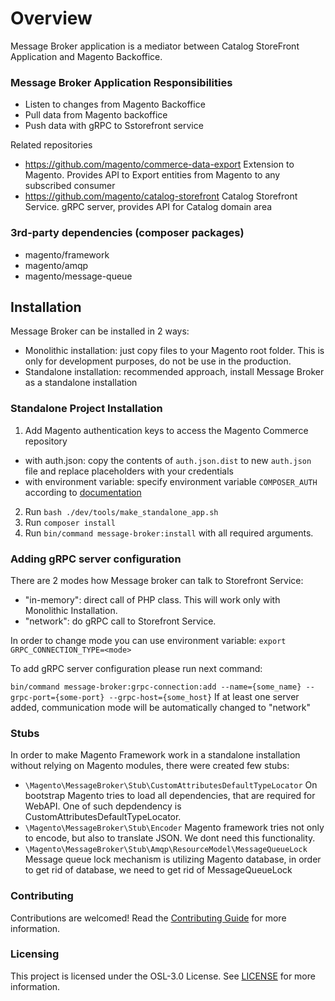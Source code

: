 # Overview
Message Broker application is a mediator between Catalog StoreFront Application and Magento Backoffice.

### Message Broker Application Responsibilities
- Listen to changes from Magento Backoffice
- Pull data from Magento backoffice 
- Push data with gRPC to Sstorefront service

Related repositories 
- https://github.com/magento/commerce-data-export Extension to Magento. Provides API to Export entities from Magento to any subscribed consumer
- https://github.com/magento/catalog-storefront Catalog Storefront Service. gRPC server, provides API for Catalog domain area 
 
### 3rd-party dependencies (composer packages)
- magento/framework
- magento/amqp
- magento/message-queue

## Installation
Message Broker can be installed in 2 ways:
 - Monolithic installation: just copy files to your Magento root folder. This is only for development purposes, do not be use in the production. 
 - Standalone installation: recommended approach, install Message Broker as a standalone installation 

### Standalone Project Installation
1. Add Magento authentication keys to access the Magento Commerce repository 
* with auth.json: copy the contents of `auth.json.dist` to new `auth.json` file and replace placeholders with your credentials  
* with environment variable: specify environment variable `COMPOSER_AUTH` according to [documentation](https://getcomposer.org/doc/03-cli.md#composer-auth)
2. Run `bash ./dev/tools/make_standalone_app.sh`
3. Run `composer install`
4. Run `bin/command message-broker:install` with all required arguments.

### Adding gRPC server configuration
There are 2 modes how Message broker can talk to Storefront Service:
- "in-memory": direct call of PHP class. This will work only with Monolithic Installation.
- "network": do gRPC call to Storefront Service.

In order to change mode you can use environment variable: `export GRPC_CONNECTION_TYPE=<mode>`

To add gRPC server configuration please run next command:

`bin/command message-broker:grpc-connection:add --name={some_name} --grpc-port={some-port} --grpc-host={some_host}`
If at least one server added, communication mode will be automatically changed to "network" 


### Stubs
In order to make Magento Framework work in a standalone installation without relying on Magento modules, there were created few stubs:

- `\Magento\MessageBroker\Stub\CustomAttributesDefaultTypeLocator` On bootstrap Magento tries to load all dependencies, that are required for WebAPI. One of such depdendency is CustomAttributesDefaultTypeLocator.
- `\Magento\MessageBroker\Stub\Encoder` Magento framework tries not only to encode, but also to translate JSON. We dont need this functionality.
- `\Magento\MessageBroker\Stub\Amqp\ResourceModel\MessageQueueLock` Message queue lock mechanism is utilizing Magento database, in order to get rid of database, we need to get rid of MessageQueueLock

### Contributing
Contributions are welcomed! Read the [Contributing Guide](./CONTRIBUTING.md) for more information.

### Licensing
This project is licensed under the OSL-3.0 License. See [LICENSE](./LICENSE.md) for more information.
